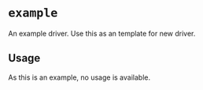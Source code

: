 # `example`

An example driver. Use this as an template for new driver.

## Usage

As this is an example, no usage is available.
